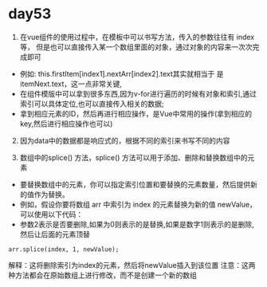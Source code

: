 # day53
1. 在vue组件的使用过程中，在模板中可以书写方法，传入的参数往往有
index等， 但是也可以直接传入某一个数组里面的对象，通过对象的内容来一次次完成即可
- 例如: this.firstItem[index1].nextArr[index2].text其实就相当于
是itemNext.text，这一点非常关键,
- 在组件模版中可以拿到很多东西,因为v-for进行遍历的时候有对象和索引,通过索引可以具体定位,也可以直接传入相关的数据;
- 拿到相应元素的ID，然后再进行相应操作，是Vue中常用的操作(拿到相应的key,然后进行相应操作也可以)

2. 因为data中的数据都是响应式的，根据不同的索引来书写不同的内容

3. 数组中的splice() 方法，splice() 方法可以用于添加、删除和替换数组中的元素
- 要替换数组中的元素，你可以指定索引位置和要替换的元素数量，然后提供新的值作为替换。
- 例如，假设你要将数组 arr 中索引为 index 的元素替换为新的值 newValue，可以使用以下代码：
- 参数2表示是否要删除,如果为0则表示的是替换,如果是数字1则表示的是删除,然后让后面的元素顶替
```
arr.splice(index, 1, newValue);
```
解释：这将删除索引为index的元素，然后将newValue插入到该位置
注意：这两种方法都会在原始数组上进行修改，而不是创建一个新的数组
